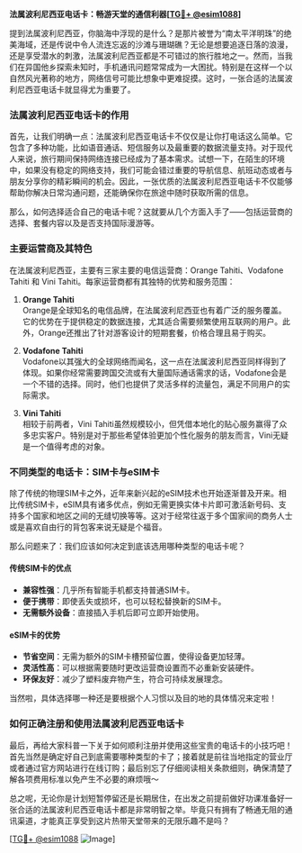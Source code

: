**法属波利尼西亚电话卡：畅游天堂的通信利器[[TG💪+ @esim1088](https://t.me/s/esim1088)]**

提到法属波利尼西亚，你脑海中浮现的是什么？是那片被誉为“南太平洋明珠”的绝美海域，还是传说中令人流连忘返的沙滩与珊瑚礁？无论是想要追逐日落的浪漫，还是享受潜水的刺激，法属波利尼西亚都是不可错过的旅行胜地之一。然而，当我们在异国他乡探索未知时，手机通讯问题常常成为一大困扰。特别是在这样一个以自然风光著称的地方，网络信号可能比想象中更难捉摸。这时，一张合适的法属波利尼西亚电话卡就显得尤为重要了。

### 法属波利尼西亚电话卡的作用

首先，让我们明确一点：法属波利尼西亚电话卡不仅仅是让你打电话这么简单。它包含了多种功能，比如语音通话、短信服务以及最重要的数据流量支持。对于现代人来说，旅行期间保持网络连接已经成为了基本需求。试想一下，在陌生的环境中，如果没有稳定的网络支持，我们可能会错过重要的导航信息、航班动态或者与朋友分享你的精彩瞬间的机会。因此，一张优质的法属波利尼西亚电话卡不仅能够帮助你解决日常沟通问题，还能确保你在旅途中随时获取所需的信息。

那么，如何选择适合自己的电话卡呢？这就要从几个方面入手了——包括运营商的选择、套餐内容以及是否支持国际漫游等。

### 主要运营商及其特色

在法属波利尼西亚，主要有三家主要的电信运营商：Orange Tahiti、Vodafone Tahiti 和 Vini Tahiti。每家运营商都有其独特的优势和服务范围：

1. **Orange Tahiti**  
   Orange是全球知名的电信品牌，在法属波利尼西亚也有着广泛的服务覆盖。它的优势在于提供稳定的数据连接，尤其适合需要频繁使用互联网的用户。此外，Orange还推出了针对游客设计的短期套餐，价格合理且易于购买。

2. **Vodafone Tahiti**  
   Vodafone以其强大的全球网络而闻名，这一点在法属波利尼西亚同样得到了体现。如果你经常需要跨国交流或有大量国际通话需求的话，Vodafone会是一个不错的选择。同时，他们也提供了灵活多样的流量包，满足不同用户的实际需求。

3. **Vini Tahiti**  
   相较于前两者，Vini Tahiti虽然规模较小，但凭借本地化的贴心服务赢得了众多忠实客户。特别是对于那些希望体验更加个性化服务的朋友而言，Vini无疑是一个值得考虑的对象。

### 不同类型的电话卡：SIM卡与eSIM卡

除了传统的物理SIM卡之外，近年来新兴起的eSIM技术也开始逐渐普及开来。相比传统SIM卡，eSIM具有诸多优点，例如无需更换实体卡片即可激活新号码、支持多个国家和地区之间的无缝切换等等。这对于经常往返于多个国家间的商务人士或是喜欢自由行的背包客来说无疑是个福音。

那么问题来了：我们应该如何决定到底该选用哪种类型的电话卡呢？

#### 传统SIM卡的优点

- **兼容性强**：几乎所有智能手机都支持普通SIM卡。
- **便于携带**：即使丢失或损坏，也可以轻松替换新的SIM卡。
- **无需额外设备**：直接插入手机后即可立即开始使用。

#### eSIM卡的优势

- **节省空间**：无需为额外的SIM卡槽预留位置，使得设备更加轻薄。
- **灵活性高**：可以根据需要随时更改运营商设置而不必重新安装硬件。
- **环保友好**：减少了塑料废弃物产生，符合可持续发展理念。

当然啦，具体选择哪一种还是要根据个人习惯以及目的地的具体情况来定啦！

### 如何正确注册和使用法属波利尼西亚电话卡

最后，再给大家科普一下关于如何顺利注册并使用这些宝贵的电话卡的小技巧吧！首先当然是确定好自己到底需要哪种类型的卡了；接着就是前往当地指定的营业厅或者通过官方网站进行在线订购；最后别忘了仔细阅读相关条款细则，确保清楚了解各项费用标准以免产生不必要的麻烦哦～

总之呢，无论你是计划短暂停留还是长期居住，在出发之前提前做好功课准备好一张合适的法属波利尼西亚电话卡都是非常明智之举。毕竟只有拥有了畅通无阻的通讯渠道，才能真正享受到这片热带天堂带来的无限乐趣不是吗？

[[TG💪+ @esim1088](https://t.me/s/esim1088) ![Image](https://i.postimg.cc/4NQfJmqS/Snipaste-2025-05-13-00-14-12.png)]